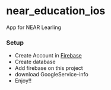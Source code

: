 # near_education_ios
App for NEAR Learling
### Setup
* Create Account in [Firebase](https://firebase.google.com/)
* Create database
* Add firebase on this project
* download GoogleService-info
* Enjoy!!
